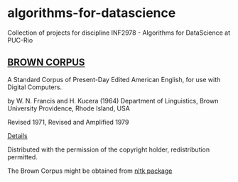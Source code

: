 # algorithms-for-datascience
Collection of projects for discipline INF2978 - Algorithms for DataScience at PUC-Rio

## [BROWN CORPUS](http://www.nltk.org/book/ch02.html)


A Standard Corpus of Present-Day Edited American
English, for use with Digital Computers.

by W. N. Francis and H. Kucera (1964)
Department of Linguistics, Brown University
Providence, Rhode Island, USA

Revised 1971, Revised and Amplified 1979

[Details](http://www.hit.uib.no/icame/brown/bcm.html)

Distributed with the permission of the copyright holder,
redistribution permitted.

The Brown Corpus might be obtained from [nltk package](http://www.nltk.org/install.html)
